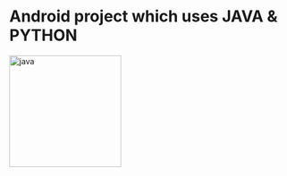 <h1> Android project which uses JAVA & PYTHON </h1>
<img src="https://1000marcas.net/wp-content/uploads/2020/11/Java-logo.png" height="200" width="200" alt="java">
